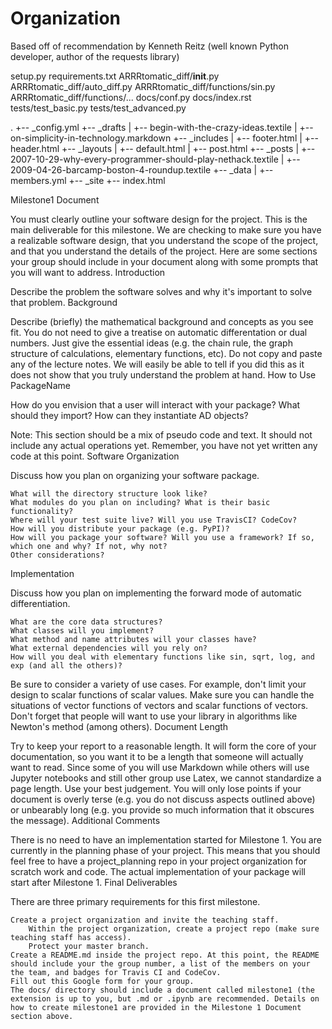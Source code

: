 # Organization 
Based off of recommendation by Kenneth Reitz (well known Python developer, author of the requests library)

setup.py
requirements.txt
ARRRtomatic_diff/__init__.py
ARRRtomatic_diff/auto_diff.py
ARRRtomatic_diff/functions/sin.py
ARRRtomatic_diff/functions/...
docs/conf.py
docs/index.rst
tests/test_basic.py
tests/test_advanced.py

.
+-- _config.yml
+-- _drafts
|   +-- begin-with-the-crazy-ideas.textile
|   +-- on-simplicity-in-technology.markdown
+-- _includes
|   +-- footer.html
|   +-- header.html
+-- _layouts
|   +-- default.html
|   +-- post.html
+-- _posts
|   +-- 2007-10-29-why-every-programmer-should-play-nethack.textile
|   +-- 2009-04-26-barcamp-boston-4-roundup.textile
+-- _data
|   +-- members.yml
+-- _site
+-- index.html

Milestone1 Document

You must clearly outline your software design for the project. This is the main deliverable for this milestone. We are checking to make sure you have a realizable software design, that you understand the scope of the project, and that you understand the details of the project. Here are some sections your group should include in your document along with some prompts that you will want to address.
Introduction

Describe the problem the software solves and why it's important to solve that problem.
Background

Describe (briefly) the mathematical background and concepts as you see fit. You do not need to give a treatise on automatic differentation or dual numbers. Just give the essential ideas (e.g. the chain rule, the graph structure of calculations, elementary functions, etc). Do not copy and paste any of the lecture notes. We will easily be able to tell if you did this as it does not show that you truly understand the problem at hand.
How to Use PackageName

How do you envision that a user will interact with your package? What should they import? How can they instantiate AD objects?

Note: This section should be a mix of pseudo code and text. It should not include any actual operations yet. Remember, you have not yet written any code at this point.
Software Organization

Discuss how you plan on organizing your software package.

    What will the directory structure look like?
    What modules do you plan on including? What is their basic functionality?
    Where will your test suite live? Will you use TravisCI? CodeCov?
    How will you distribute your package (e.g. PyPI)?
    How will you package your software? Will you use a framework? If so, which one and why? If not, why not?
    Other considerations?

Implementation

Discuss how you plan on implementing the forward mode of automatic differentiation.

    What are the core data structures?
    What classes will you implement?
    What method and name attributes will your classes have?
    What external dependencies will you rely on?
    How will you deal with elementary functions like sin, sqrt, log, and exp (and all the others)?

Be sure to consider a variety of use cases. For example, don't limit your design to scalar functions of scalar values. Make sure you can handle the situations of vector functions of vectors and scalar functions of vectors. Don't forget that people will want to use your library in algorithms like Newton's method (among others).
Document Length

Try to keep your report to a reasonable length. It will form the core of your documentation, so you want it to be a length that someone will actually want to read. Since some of you will use Markdown while others will use Jupyter notebooks and still other group use Latex, we cannot standardize a page length. Use your best judgement. You will only lose points if your document is overly terse (e.g. you do not discuss aspects outlined above) or unbearably long (e.g. you provide so much information that it obscures the message).
Additional Comments

There is no need to have an implementation started for Milestone 1. You are currently in the planning phase of your project. This means that you should feel free to have a project_planning repo in your project organization for scratch work and code.
The actual implementation of your package will start after Milestone 1.
Final Deliverables

There are three primary requirements for this first milestone.

    Create a project organization and invite the teaching staff.
        Within the project organization, create a project repo (make sure teaching staff has access).
        Protect your master branch.
    Create a README.md inside the project repo. At this point, the README should include your the group number, a list of the members on your the team, and badges for Travis CI and CodeCov.
    Fill out this Google form for your group.
    The docs/ directory should include a document called milestone1 (the extension is up to you, but .md or .ipynb are recommended. Details on how to create milestone1 are provided in the Milestone 1 Document section above.
